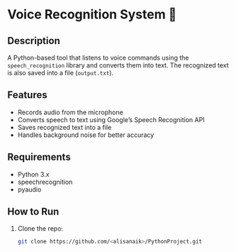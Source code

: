# Voice Recognition System 🎤

## Description
A Python-based tool that listens to voice commands using the `speech_recognition` library and converts them into text. The recognized text is also saved into a file (`output.txt`).

## Features
- Records audio from the microphone
- Converts speech to text using Google’s Speech Recognition API
- Saves recognized text into a file
- Handles background noise for better accuracy

## Requirements
- Python 3.x
- speechrecognition
- pyaudio

## How to Run
1. Clone the repo:
   ```bash
   git clone https://github.com/<alisanaik>/PythonProject.git